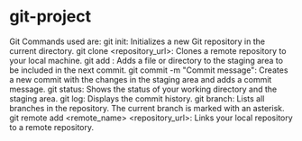 # git-project
Git Commands used are:
git init: Initializes a new Git repository in the current directory.
git clone <repository_url>: Clones a remote repository to your local machine.
git add : Adds a file or directory to the staging area to be included in the next commit.
git commit -m "Commit message": Creates a new commit with the changes in the staging area and adds a commit message.
git status: Shows the status of your working directory and the staging area.
git log: Displays the commit history.
git branch: Lists all branches in the repository. The current branch is marked with an asterisk.
git remote add <remote_name> <repository_url>: Links your local repository to a remote repository.
